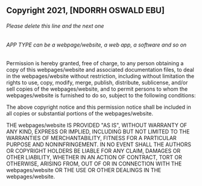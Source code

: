 ## Copyright 2021, [NDORRH OSWALD EBU]

###### Please delete this line and the next one
###### APP TYPE can be a webpage/website, a web app, a software and so on

Permission is hereby granted, free of charge, to any person obtaining a copy of this webpages/website and associated documentation files, to deal in the webpages/website without restriction, including without limitation the rights to use, copy, modify, merge, publish, distribute, sublicense, and/or sell copies of the webpages/website, and to permit persons to whom the webpages/website is furnished to do so, subject to the following conditions:

The above copyright notice and this permission notice shall be included in all copies or substantial portions of the webpages/website.

THE webpages/website IS PROVIDED "AS IS", WITHOUT WARRANTY OF ANY KIND, EXPRESS OR IMPLIED, INCLUDING BUT NOT LIMITED TO THE WARRANTIES OF MERCHANTABILITY, FITNESS FOR A PARTICULAR PURPOSE AND NONINFRINGEMENT. IN NO EVENT SHALL THE AUTHORS OR COPYRIGHT HOLDERS BE LIABLE FOR ANY CLAIM, DAMAGES OR OTHER LIABILITY, WHETHER IN AN ACTION OF CONTRACT, TORT OR OTHERWISE, ARISING FROM, OUT OF OR IN CONNECTION WITH THE webpages/website OR THE USE OR OTHER DEALINGS IN THE webpages/website.
